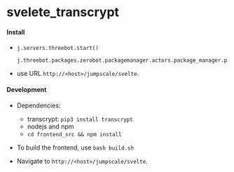 # svelete_transcrypt


#### Install

- ```
  j.servers.threebot.start()

  j.threebot.packages.zerobot.packagemanager.actors.package_manager.package_add(path='/sandbox/code/github/threefoldtech/jumpscaleX_threebot/ThreeBotPackages/examples/svelte')
  ```

- use URL `http://<host>/jumpscale/svelte`.

#### Development

* Dependencies:
  - transcrypt: `pip3 install transcrypt`
  - nodejs and npm
  - `cd frontend_src && npm install`

* To build the frontend, use `bash build.sh`
* Navigate to `http://<host>/jumpscale/svelte`.
